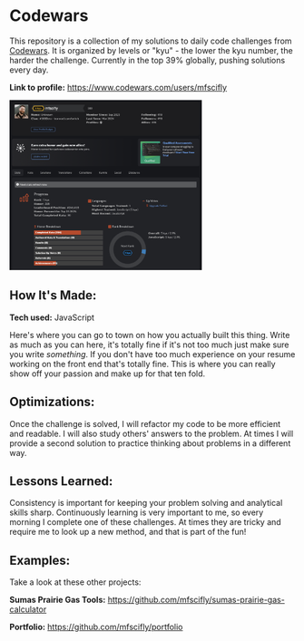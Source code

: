 # Codewars
This repository is a collection of my solutions to daily code challenges from <a href="https://www.codewars.com/">Codewars</a>. It is organized by levels or "kyu" - the lower the kyu number, the harder the challenge. Currently in the top 39% globally, pushing solutions every day.

**Link to profile:** https://www.codewars.com/users/mfscifly

<img src="/codewars-screenshot.png" alt="codewars snapshot" height="300px">

## How It's Made:

**Tech used:** JavaScript

Here's where you can go to town on how you actually built this thing. Write as much as you can here, it's totally fine if it's not too much just make sure you write *something*. If you don't have too much experience on your resume working on the front end that's totally fine. This is where you can really show off your passion and make up for that ten fold.

## Optimizations:

Once the challenge is solved, I will refactor my code to be more efficient and readable. I will also study others' answers to the problem. At times I will provide a second solution to practice thinking about problems in a different way.

## Lessons Learned:

Consistency is important for keeping your problem solving and analytical skills sharp. Continuously learning is very important to me, so every morning I complete one of these challenges. At times they are tricky and require me to look up a new method, and that is part of the fun!

## Examples:
Take a look at these other projects:

**Sumas Prairie Gas Tools:** https://github.com/mfscifly/sumas-prairie-gas-calculator

**Portfolio:** https://github.com/mfscifly/portfolio